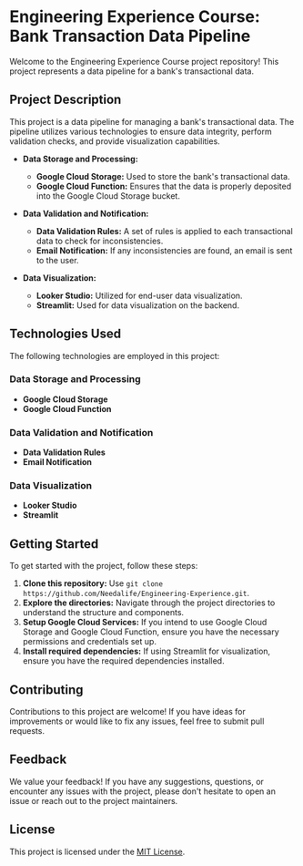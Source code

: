 # Engineering Experience Course: Bank Transaction Data Pipeline

Welcome to the Engineering Experience Course project repository! This project represents a data pipeline for a bank's transactional data.

## Project Description

This project is a data pipeline for managing a bank's transactional data. The pipeline utilizes various technologies to ensure data integrity, perform validation checks, and provide visualization capabilities.

- **Data Storage and Processing:**
  - **Google Cloud Storage:** Used to store the bank's transactional data.
  - **Google Cloud Function:** Ensures that the data is properly deposited into the Google Cloud Storage bucket.

- **Data Validation and Notification:**
  - **Data Validation Rules:** A set of rules is applied to each transactional data to check for inconsistencies.
  - **Email Notification:** If any inconsistencies are found, an email is sent to the user.

- **Data Visualization:**
  - **Looker Studio:** Utilized for end-user data visualization.
  - **Streamlit:** Used for data visualization on the backend.

## Technologies Used

The following technologies are employed in this project:

### Data Storage and Processing

- **Google Cloud Storage**
- **Google Cloud Function**

### Data Validation and Notification

- **Data Validation Rules**
- **Email Notification**

### Data Visualization

- **Looker Studio**
- **Streamlit**

## Getting Started

To get started with the project, follow these steps:

1. **Clone this repository:** Use `git clone https://github.com/Needalife/Engineering-Experience.git`.
2. **Explore the directories:** Navigate through the project directories to understand the structure and components.
3. **Setup Google Cloud Services:** If you intend to use Google Cloud Storage and Google Cloud Function, ensure you have the necessary permissions and credentials set up.
4. **Install required dependencies:** If using Streamlit for visualization, ensure you have the required dependencies installed.

## Contributing

Contributions to this project are welcome! If you have ideas for improvements or would like to fix any issues, feel free to submit pull requests.

## Feedback

We value your feedback! If you have any suggestions, questions, or encounter any issues with the project, please don't hesitate to open an issue or reach out to the project maintainers.

## License

This project is licensed under the [MIT License](LICENSE).
